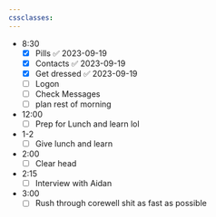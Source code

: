 ```yaml
---
cssclasses:
---
```


- 8:30
	- [x] Pills ✅ 2023-09-19
	- [x] Contacts ✅ 2023-09-19
	- [x] Get dressed ✅ 2023-09-19
	- [ ] Logon
	- [ ] Check Messages
	- [ ] plan rest of morning
- 12:00
	- [ ] Prep for Lunch and learn lol
- 1-2
	- [ ] Give lunch and learn
- 2:00
	- [ ] Clear head
- 2:15
	- [ ] Interview with Aidan
- 3:00
	- [ ] Rush through corewell shit as fast as possible